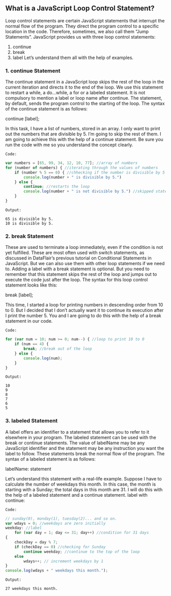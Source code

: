 ## What is a JavaScript Loop Control Statement?
Loop control statements are certain JavaScript statements that interrupt the normal flow of the program. They direct the program control to a specific location in the code. Therefore, sometimes, we also call them “Jump Statements”. JavaScript provides us with three loop control statements:

1. continue
2. break
3. label
Let’s understand them all with the help of examples.

### 1. continue Statement
The continue statement in a JavaScript loop skips the rest of the loop in the current iteration and directs it to the end of the loop. We use this statement to restart a while, a do…while, a for or a labeled statement. It is not compulsory to mention a label or loop name after continue. The statement, by default, sends the program control to the starting of the loop.
The syntax of the continue statement is as follows:

continue [label];

In this task, I have a list of numbers, stored in an array. I only want to print out the numbers that are divisible by 5. I’m going to skip the rest of them. I am going to achieve this with the help of a continue statement. Be sure you run the code with me so you understand the concept clearly.

`Code:`
```javascript
var numbers = [65, 99, 34, 12, 10, 77]; //array of numbers
for (number of numbers) { //iterating through the values of numbers
    if (number % 5 == 0) { //chhecking if the number is divisible by 5
        console.log(number + " is divisible by 5.")
    } else {
        continue; //restarts the loop
        console.log(number + " is not divisible by 5.") //skipped statement
    }
}
```

`Output:`
```
65 is divisible by 5.
10 is divisible by 5.
```

### 2. break Statement
These are used to terminate a loop immediately, even if the condition is not yet fulfilled. These are most often used with switch statements, as discussed in DataFlair’s previous tutorial on Conditional Statements in JavaScript. But we can also use them with other loop statements if we need to. Adding a label with a break statement is optional. But you need to remember that this statement skips the rest of the loop and jumps out to execute the code just after the loop. The syntax for this loop control statement looks like this:

break [label];

This time, I started a loop for printing numbers in descending order from 10 to 0. But I decided that I don’t actually want it to continue its execution after I print the number 5. You and I are going to do this with the help of a break statement in our code.

`Code:`
```javascript
for (var num = 10; num >= 0; num--) { //loop to print 10 to 0
    if (num == 4) {
        break; //break out of the loop 
    } else {
        console.log(num);
    }
}
```

`Output:`
```
10
9
8
7
6
5
```

### 3. labeled Statement
A label offers an identifier to a statement that allows you to refer to it elsewhere in your program. The labeled statement can be used with the break or continue statements.
The value of labelName may be any JavaScript identifier and the statement may be any instruction you want the label to follow. These statements break the normal flow of the program.
The syntax of a labeled statement is as follows:

labelName:
  statement

  Let’s understand this statement with a real-life example. Suppose I have to calculate the number of weekdays this month. In this case, the month is starting with a Sunday; the total days in this month are 31. I will do this with the help of a labeled statement and a continue statement.
label with continue:

`Code:`
```javascript
// sunday(0), monday(1), tuesday(2)... and so on.
var wdays = 0; //weekdays are zero initially
weekday: //label
    for (var day = 1; day <= 31; day++) //condition for 31 days
{
    checkDay = day % 7;
    if (checkDay == 0) //checking for Sunday
        continue weekday; //continue to the top of the loop
    else
        wdays++; // increment weekdays by 1
}
console.log(wdays + " weekdays this month.");
```

`Output:`
```
27 weekdays this month.
```
